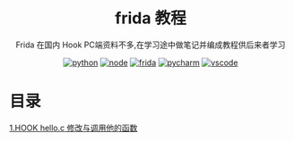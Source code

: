 <div align="center"><h1>frida 教程</h1></div>

<div align="center">

Frida 在国内 Hook PC端资料不多,在学习途中做笔记并编成教程供后来者学习

[![python](https://img.shields.io/badge/python-3.10.x-blue.svg?style=flat-square)]()
[![node](https://img.shields.io/badge/node-16.14.0-orange.svg?style=flat-square)]()
[![frida](https://img.shields.io/badge/frida-brightgreen.svg?style=flat-square)](https://2x.antdv.com/docs/vue/introduce)
[![pycharm](https://img.shields.io/badge/pycharm-2021.3.3-orange.svg?style=flat-square)](https://2x.antdv.com/docs/vue/introduce)
[![vscode](https://img.shields.io/badge/vscode-orange.svg?style=flat-square)](https://2x.antdv.com/docs/vue/introduce)

</div>

# 目录

[1.HOOK hello.c 修改与调用他的函数](./example_1/README.md)
